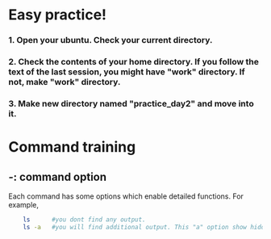 # Easy practice!  
### 1. Open your ubuntu. Check your current directory.  
### 2. Check the contents of your home directory. If you follow the text of the last session, you might have "work" directory. If not, make "work" directory.  
### 3. Make new directory named "practice_day2" and move into it.  

# Command training  
## *-*: command option  
Each command has some options which enable detailed functions. For example,  
``` bash
    ls      #you dont find any output.
    ls -a   #you will find additional output. This "a" option show hidden directories and files.

